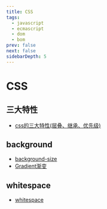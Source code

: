 ```yaml
---
title: CSS
tags: 
  - javascript
  - ecmascript
  - dom
  - bom
prev: false
next: false
sidebarDepth: 5
---
```

# CSS

## 三大特性

- [css的三大特性(层叠、继承、优先级)](./features/README.md)

## background

- [background-size](./background/01background-size.md)
- [Gradient渐变](./background/02gradient.md)

## whitespace

- [whitespace](./whitespace/README.md)

<Vssue :options="{ locale: 'zh' }"/>